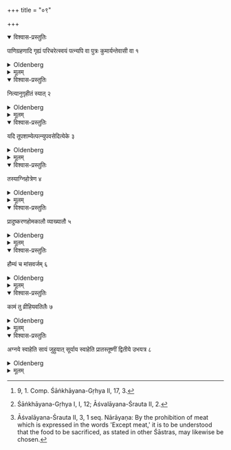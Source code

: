 +++
title = "०९"

+++

<details open><summary>विश्वास-प्रस्तुतिः</summary>

पाणिग्रहणादि गृह्यं परिचरेत्स्वयं पत्न्यपि वा पुत्रः कुमार्यन्तेवासी वा १
</details>

<details><summary>Oldenberg</summary>

1 [^1] . Beginning from the seizing of (the bride's) hand (i.e. from the wedding), he should worship the domestic (fire) himself, or his wife, or also his son, or his daughter, or a pupil.

[^1]:  9, 1. Comp. Śāṅkhāyana-Gṛhya II, 17, 3.

</details>

<details><summary>मूलम्</summary>

पाणिग्रहणादि गृह्यं परिचरेत्स्वयं पत्न्यपि वा पुत्रः कुमार्यन्तेवासी वा १
</details>

<details open><summary>विश्वास-प्रस्तुतिः</summary>

नित्यानुगृहीतं स्यात् २
</details>

<details><summary>Oldenberg</summary>

2. (The fire) should be kept constantly.

</details>

<details><summary>मूलम्</summary>

नित्यानुगृहीतं स्यात् २
</details>

<details open><summary>विश्वास-प्रस्तुतिः</summary>

यदि तूपशाम्येत्पत्न्युपवसेदित्येके ३
</details>

<details><summary>Oldenberg</summary>

3. When it goes out, however, the wife should fast: thus (say) some (teachers).

</details>

<details><summary>मूलम्</summary>

यदि तूपशाम्येत्पत्न्युपवसेदित्येके ३
</details>

<details open><summary>विश्वास-प्रस्तुतिः</summary>

तस्याग्निहोत्रेण ४
</details>

<details><summary>Oldenberg</summary>

4 [^2] . By (the rules given with regard to) the Agnihotra,

[^2]:  Śāṅkhāyana-Gṛhya I, I, 12; Āśvalāyana-Śrauta II, 2.

</details>

<details><summary>मूलम्</summary>

तस्याग्निहोत्रेण ४
</details>

<details open><summary>विश्वास-प्रस्तुतिः</summary>

प्रादुष्करणहोमकालौ व्याख्यातौ ५
</details>

<details><summary>Oldenberg</summary>

The time for setting it in a blaze and for sacrificing in it has been explained 
</details>

<details><summary>मूलम्</summary>

प्रादुष्करणहोमकालौ व्याख्यातौ ५
</details>

<details open><summary>विश्वास-प्रस्तुतिः</summary>

हौम्यं च मांसवर्जम् ६
</details>


<details><summary>Oldenberg</summary>

5 [^3] . And the sacrificial food, except meat.

[^3]:  Āśvalāyana-Śrauta II, 3, 1 seq. Nārāyaṇa: By the prohibition of meat which is expressed in the words 'Except meat,' it is to be understood that the food to be sacrificed, as stated in other Śāstras, may likewise be chosen.

</details>


<details><summary>मूलम्</summary>

हौम्यं च मांसवर्जम् ६
</details>


<details open><summary>विश्वास-प्रस्तुतिः</summary>

कामं तु व्रीहियवतिलैः ७
</details>


<details><summary>Oldenberg</summary>

6. But if he likes he may (perform the sacrifice) with rice, barley, or sesamum.

</details>


<details><summary>मूलम्</summary>

कामं तु व्रीहियवतिलैः ७
</details>


<details open><summary>विश्वास-प्रस्तुतिः</summary>

अग्नये स्वाहेति सायं जुहुयात् सूर्याय स्वाहेति प्रातस्तूष्णीं द्वितीये उभयत्र ८
</details>


<details><summary>Oldenberg</summary>

7. He should sacrifice in the evening with (the formula), 'To Agni svāhā!' in the morning with (the formula), 'To Sūrya svāhā!' Silently the second (oblations) both times.

</details>


<details><summary>मूलम्</summary>

अग्नये स्वाहेति सायं जुहुयात् सूर्याय स्वाहेति प्रातस्तूष्णीं द्वितीये उभयत्र ८
</details>

